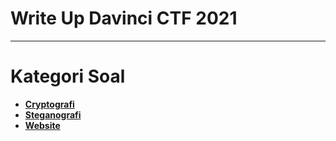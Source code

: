 # Write Up Davinci CTF 2021
---
# Kategori Soal
-  <a href="Cryptografi"> <b>Cryptografi</b></a>
-  <a href="Steganografi"> <b>Steganografi</b></a>
-  <a href="Website"> <b>Website</b></a>
